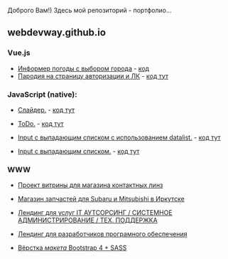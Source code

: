 Доброго Вам!)
Здесь мой репозиторий - портфолио...

## webdevway.github.io

### Vue.js
* [Информер погоды с выбором города](https://webdevway.github.io/content/vue/weatherForecast/dist/) - [код](https://github.com/webDevWay/webdevway.github.io/tree/master/content/vue/weatherForecast)
* [Пародия на страницу авторизации и ЛК](https://webdevway.github.io/content/vue/newRoad/index.html) - [код тут](https://github.com/webDevWay/webdevway.github.io/tree/master/content/vue/newRoad)

### JavaScript (native):
* [Слайдер.](https://webdevway.github.io/content/js/JS_Slider) - [код тут](https://github.com/webDevWay/webdevway.github.io/blob/master/content/js/JS_Slider/script.js)

 * [ToDo.](https://webdevway.github.io/content/js/JS_ToDo) - [код тут](https://github.com/webDevWay/webdevway.github.io/blob/master/content/js/JS_ToDo/index.js)

* [Input c выпадающим списком с использованием datalist.](https://webdevway.github.io/content/js/list_withDataList) - [код тут](https://github.com/webDevWay/webdevway.github.io/blob/master/content/js/list_withDataList/autocomplete.js)
    
* [Input c выпадающим списком.](https://webdevway.github.io/content/js/list_withList) - [код тут](https://github.com/webDevWay/webdevway.github.io/blob/master/content/js/list_withList/index.js)

### WWW
* [Проект витрины для магазина контактных линз](https://webdevway.github.io/content/www/Opticentre/)

* [Магазин запчастей для Subaru и Mitsubishi в Иркутске](https://webdevway.github.io/content/www/matsu-motors.ru/index.html)

* [Лендинг для услуг IT АУТСОРСИНГ / СИСТЕМНОЕ АДМИНИСТРИРОВАНИЕ / ТЕХ. ПОДДЕРЖКА](https://webdevway.github.io/content/www/exubit.ru/index.html)

* [Лендинг для разработчиков програмного обеспечения](https://webdevway.github.io/content/www/exubit.com/index.html)

* [Вёрстка *макета* Bootstrap 4 + SASS](https://webdevway.github.io/content/www/bs4_sass/)
